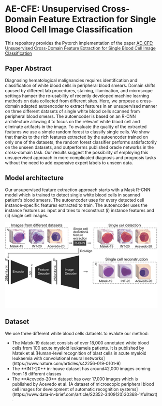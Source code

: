 # AE-CFE: Unsupervised Cross-Domain Feature Extraction for Single Blood Cell Image Classification
This repository provides the Pytorch implementation of the paper [AE-CFE: Unsupervised Cross-Domain Feature Extraction for Single Blood Cell Image Classification](https://link.springer.com/chapter/10.1007/978-3-031-16437-8_71)
## Paper Abstract
Diagnosing hematological malignancies requires identification and classification of white blood cells in peripheral blood smears. Domain shifts caused by different lab procedures, staining, illumination, and microscope settings hamper the re-usability of recently developed machine learning methods on data collected from different sites.
Here, we propose a cross-domain adapted autoencoder to extract features in an unsupervised manner on three different datasets of single white blood cells scanned from peripheral blood smears. The autoencoder is based on an R-CNN architecture allowing it to focus on the relevant white blood cell and eliminate artifacts in the image. To evaluate the quality of the extracted features we use a simple random forest to classify single cells. We show that thanks to the rich features extracted by the autoencoder trained on only one of the datasets, the random forest classifier performs satisfactorily on the unseen datasets, and outperforms published oracle networks in the cross-domain task. Our results suggest the possibility of employing this unsupervised approach in more complicated diagnosis and prognosis tasks without the need to add expensive expert labels to unseen data.
## Model architecture
Our unsupervised feature extraction approach starts with a Mask R-CNN model which is trained to detect single white blood cells in scanned patient's blood smears. The autoencoder uses for every detected cell instance-specific features extracted to train. The autoencoder uses the instance features as input and tries to reconstruct (i) instance features and (ii) single cell images.
<p align="center">
<img src="Figure/AE-CFE.jpg"  width="600" />
</p>

## Dataset

We use three different white blood cells datasets to evalute our method:
<ul>
  <li>
    The <span class="bolded">Matek-19</span> dataset consists of over 18,000 annotated white blood cells from 100 acute myeloid leukameia patients. It is published by Matek et al.[Human-level recognition of blast cells in acute myeloid leukaemia with convolutional neural networks](https://www.nature.com/articles/s42256-019-0101-9)
    </li>

<li>
  The **INT-20** in-house dataset has around42,000 images coming from 18 different classes
  </li>
  <li>
    The **Acevedo-20** dataset has over 17,000 images which is published by Acevedo et al. 
[A dataset of microscopic peripheral blood cell images for development of automatic recognition systems](https://www.data-in-brief.com/article/S2352-3409(20)30368-1/fulltext)
  .</li>
</ul>






